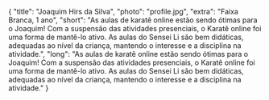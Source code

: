 {
    "title": "Joaquim Hirs da Silva",
    "photo": "profile.jpg",
    "extra": "Faixa Branca, 1 ano",
    "short": "As aulas de karatê online estão sendo ótimas para o Joaquim! Com a suspensão das atividades presenciais, o Karatê online foi uma forma de mantê-lo ativo. As aulas do Sensei Li são bem didáticas, adequadas ao nível da criança, mantendo o interesse e a disciplina na atividade.",
    "long": "As aulas de karatê online estão sendo ótimas para o Joaquim! Com a suspensão das atividades presenciais, o Karatê online foi uma forma de mantê-lo ativo. As aulas do Sensei Li são bem didáticas, adequadas ao nível da criança, mantendo o interesse e a disciplina na atividade."
}
